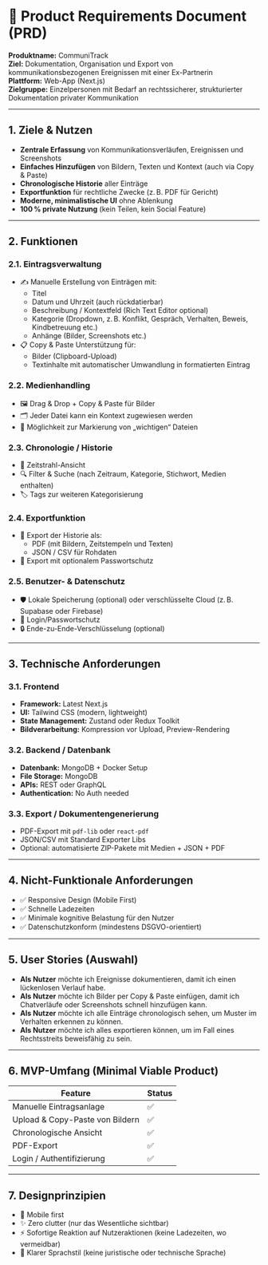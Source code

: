 
# 📝 Product Requirements Document (PRD)

**Produktname:** CommuniTrack  
**Ziel:** Dokumentation, Organisation und Export von kommunikationsbezogenen Ereignissen mit einer Ex-Partnerin  
**Plattform:** Web-App (Next.js)  
**Zielgruppe:** Einzelpersonen mit Bedarf an rechtssicherer, strukturierter Dokumentation privater Kommunikation

---

## 1. Ziele & Nutzen
- **Zentrale Erfassung** von Kommunikationsverläufen, Ereignissen und Screenshots  
- **Einfaches Hinzufügen** von Bildern, Texten und Kontext (auch via Copy & Paste)  
- **Chronologische Historie** aller Einträge  
- **Exportfunktion** für rechtliche Zwecke (z. B. PDF für Gericht)  
- **Moderne, minimalistische UI** ohne Ablenkung  
- **100 % private Nutzung** (kein Teilen, kein Social Feature)

---

## 2. Funktionen

### 2.1. Eintragsverwaltung
- ✍️ Manuelle Erstellung von Einträgen mit:
  - Titel  
  - Datum und Uhrzeit (auch rückdatierbar)  
  - Beschreibung / Kontextfeld (Rich Text Editor optional)  
  - Kategorie (Dropdown, z. B. Konflikt, Gespräch, Verhalten, Beweis, Kindbetreuung etc.)  
  - Anhänge (Bilder, Screenshots etc.)
- 📋 Copy & Paste Unterstützung für:
  - Bilder (Clipboard-Upload)  
  - Textinhalte mit automatischer Umwandlung in formatierten Eintrag

### 2.2. Medienhandling
- 🖼️ Drag & Drop + Copy & Paste für Bilder  
- 🗂️ Jeder Datei kann ein Kontext zugewiesen werden  
- 📌 Möglichkeit zur Markierung von „wichtigen“ Dateien

### 2.3. Chronologie / Historie
- 📅 Zeitstrahl-Ansicht  
- 🔍 Filter & Suche (nach Zeitraum, Kategorie, Stichwort, Medien enthalten)  
- 🏷️ Tags zur weiteren Kategorisierung

### 2.4. Exportfunktion
- 📄 Export der Historie als:
  - PDF (mit Bildern, Zeitstempeln und Texten)  
  - JSON / CSV für Rohdaten  
- 🔐 Export mit optionalem Passwortschutz

### 2.5. Benutzer- & Datenschutz
- 🛡️ Lokale Speicherung (optional) oder verschlüsselte Cloud (z. B. Supabase oder Firebase)  
- 🔐 Login/Passwortschutz  
- 🔒 Ende-zu-Ende-Verschlüsselung (optional)

---

## 3. Technische Anforderungen

### 3.1. Frontend
- **Framework:** Latest Next.js 
- **UI:** Tailwind CSS (modern, lightweight)  
- **State Management:** Zustand oder Redux Toolkit  
- **Bildverarbeitung:** Kompression vor Upload, Preview-Rendering

### 3.2. Backend / Datenbank
- **Datenbank:** MongoDB + Docker Setup  
- **File Storage:** MongoDB  
- **APIs:** REST oder GraphQL  
- **Authentication:** No Auth needed

### 3.3. Export / Dokumentengenerierung
- PDF-Export mit `pdf-lib` oder `react-pdf`  
- JSON/CSV mit Standard Exporter Libs  
- Optional: automatisierte ZIP-Pakete mit Medien + JSON + PDF

---

## 4. Nicht-Funktionale Anforderungen
- ✅ Responsive Design (Mobile First)  
- ✅ Schnelle Ladezeiten  
- ✅ Minimale kognitive Belastung für den Nutzer  
- ✅ Datenschutzkonform (mindestens DSGVO-orientiert)

---

## 5. User Stories (Auswahl)

- **Als Nutzer** möchte ich Ereignisse dokumentieren, damit ich einen lückenlosen Verlauf habe.  
- **Als Nutzer** möchte ich Bilder per Copy & Paste einfügen, damit ich Chatverläufe oder Screenshots schnell hinzufügen kann.  
- **Als Nutzer** möchte ich alle Einträge chronologisch sehen, um Muster im Verhalten erkennen zu können.  
- **Als Nutzer** möchte ich alles exportieren können, um im Fall eines Rechtsstreits beweisfähig zu sein.

---

## 6. MVP-Umfang (Minimal Viable Product)
| Feature                         | Status |
|--------------------------------|--------|
| Manuelle Eintragsanlage        | ✅     |
| Upload & Copy-Paste von Bildern| ✅     |
| Chronologische Ansicht         | ✅     |
| PDF-Export                     | ✅     |
| Login / Authentifizierung      | ✅     |

---

## 7. Designprinzipien
- 📱 Mobile first  
- ✨ Zero clutter (nur das Wesentliche sichtbar)  
- ⚡ Sofortige Reaktion auf Nutzeraktionen (keine Ladezeiten, wo vermeidbar)  
- 💬 Klarer Sprachstil (keine juristische oder technische Sprache)
